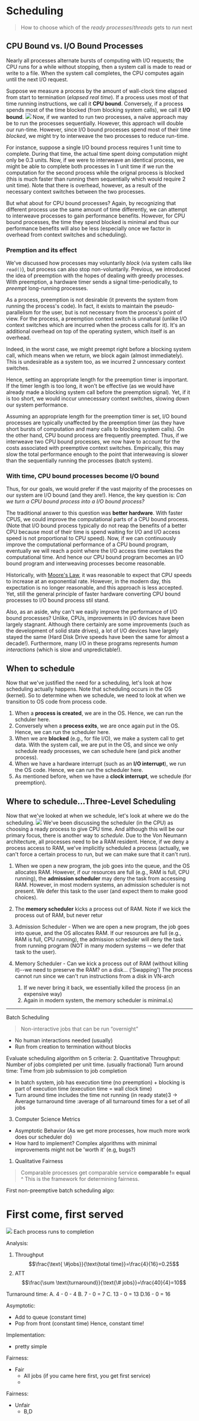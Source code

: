 # Scheduling
> How to choose which of the *ready processes*/*threads* gets to *run* next

## CPU Bound vs. I/O Bound Processes
Nearly all processes alternate bursts of computing with I/O requests; the CPU runs for a while without stopping, then a system call is made to read or write to a file. When the system call completes, the CPU computes again until the next I/O request.

Suppose we measure a process by the amount of wall-clock time elapsed from start to termination (*elapsed real time*). If a process uses most of that time running instructions, we call it **CPU bound**. Conversely, if a process spends most of the time blocked (from blocking system calls), we call it **I/O bound**.
![](CPU-IO-Bound-Scheduling.png)
Now, if we wanted to run two processes, a naïve approach may be to run the processes sequentially. However, this approach will double our run-time. However, since I/O bound processes spend most of their time *blocked*, we might try to interweave the two processes to reduce run-time.

For instance, suppose a single I/O bound process requires 1 unit time to complete. During that time, the actual time spent doing computation might only be 0.3 units. Now, if we were to interweave an identical process, we might be able to complete both processes in 1 unit time if we run the computation for the second process while the orignal process is blocked (this is much faster than running them sequentially which would require 2 unit time). Note that there is overhead, however, as a result of the necessary context switches between the two processes. 

But what about for CPU bound processes? Again, by recognizing that different process use the same amount of time differently, we can attempt to interweave processes to gain performance benefits. However, for CPU bound processes, the time they spend blocked is minimal and thus our performance benefits will also be less (especially once we factor in overhead from context switches and scheduling). 

### Premption and its effect
We've discussed how processes may voluntarily *block* (via system calls like `read()`), but process can also stop non-voluntarily. Previous, we introduced the idea of preemption with the hopes of dealing with greedy processes. With preemption, a hardware timer sends a signal time-periodically, to *preempt* long-running processes. 

As a process, preemption is not desirable (it prevents the system from running the process's code). In fact, it exists to maintain the pseudo-parallelism for the user, but is not necessary from the process's point of view. For the process, a preemption context switch is unnatural (unlike I/O context switches which are incurred when the process calls for it). It's an additional overhead on top of the operating system, which itself is an overhead.

Indeed, in the worst case, we might preempt right before a blocking system call, which means when we return, we block again (almost immediately). This is undesirable as a system too, as we incurred 2 unncessary context switches.

Hence, setting an appropriate length for the preemption timer is important. If the timer length is too long, it won't be effective (as we would have already made a blocking system call before the preemption signal). Yet, if it is too short, we would inccur unnecessary context switches, slowing down our system performance. 

Assuming an appropriate length for the preemption timer is set, I/O bound processes are typically unaffected by the preemption timer (as they have short bursts of computation and many calls to blocking system calls). On the other hand, CPU bound process are frequently preempted. Thus, if we interweave two CPU bound processes, we now have to account for the costs associated with preemptive context switches. Empirically, this may slow the total performance enough to the point that interweaving is slower than the sequentially running the processes (batch system).

### With time, CPU bound processes become I/O bound
Thus, for our goals, we would prefer if the vast majority of the processes on our system are I/O bound (and they are!). Hence, the key question is: *Can we turn a CPU bound process into a I/O bound process?*

The traditional answer to this question was **better hardware**. With faster CPUS, we could improve the computational parts of a CPU bound process. (Note that I/O bound process typically do not reap the benefits of a better CPU because most of their time is spend waiting for I/O and I/O access speed is not proportional to CPU speed). Now, if we can continuously improve the computational performance of a CPU bound program, eventually we will reach a point where the I/O access time overtakes the computational time. And hence our CPU bound program becomes an I/O bound program and interweaving processes become reasonable.

Historically, with [Moore's Law](https://en.wikipedia.org/wiki/Moore's_law), it was reasonable to expect that CPU speeds to increase at an exponential rate. However, in the modern day, this expectation is no longer reasonable, and this approach is less accepted. Yet, still the general principle of faster hardware converting CPU bound processes to I/O bound process stil stand.

Also, as an aside, why can't we easily improve the performance of I/O bound processes? Unlike, CPUs, improvements in I/O devices have been largely stagnant. Although there certainly are some improvements (such as the development of solid state drives), a lot of I/O devices have largely stayed the same (Hard Disk Drive speeds have been the same for almost a decade!). Furthermore, many I/O in these programs represents *human interactions* (which is slow and unpredictable!).

## When to schedule
Now that we've justified the need for a scheduling, let's look at how scheduling actually happens. Note that scheduling occurs in the OS (kernel). So to determine when we schedule, we need to look at when we transition to OS code from process code. 
1. When a **process is created**, we are in the OS. Hence, we can run the schduler here.
2. Conversely when a **process exits**, we are once again put in the OS. Hence, we can run the scheduler here.
3. When we are **blocked** (e.g., for file I/O), we make a system call to get data. With the system call, we are put in the OS, and since we only schedule ready processes, we can schedule here (and pick another process).
4. When we have a hardware interrupt (such as an **I/O interrupt**), we run the OS code. Hence, we can run the scheduler here.
5. As mentioned before, when we have a **clock interrupt**, we schedule (for preemption). 

## Where to schedule...Three-Level Scheduling
Now that we've looked at when we schedule, let's look at where we do the scheduling.
![](three-level-schedule.png)
We've been discussing the scheduler (in the CPU) as choosing a ready process to give CPU time. And although this will be our primary focus, there is another way to *schedule*. Due to the Von Neumann architecture, all processes need to be a RAM resident. Hence, if we deny a process access to RAM, we've implicitly scheduled a process (actually, we can't force a certain process to run, but we can make sure that it can't run).
1. When we open a new program, the job goes into the queue, and the OS allocates RAM. However, if our resources are full (e.g., RAM is full, CPU running), the **admission scheduler** may deny the task from accessing RAM. However, in most modern systems, an admission scheduler is not present. We defer this task to the user (and expect them to make good choices).
2. The **memory scheduler** kicks a process out of RAM. Note if we kick the process out of RAM, but never retur


1. Admission Scheduler - When we are open a new program, the job goes into queue, and the OS allocates RAM. If our resources are full (e.g., RAM is full, CPU running), the admission scheduler will deny the task from running program (NOT in many modern systems ⇾ we defer that task to the user).
2. Memory Scheduler - Can we kick a process out of RAM (without killing it)--we need to preserve the RAM? on a disk... ('Swapping') The process cannot run since we can't run instructions from a disk in VN-arch
	1. If we never bring it back, we essentially killed the process (in an expensive way)
	2. Again in modern system, the memory scheduler is minimal.s)




---
Batch Scheduling
> Non-interactive jobs that can be run “overnight”
- No human interactions needed (usually)
- Run from creation to termination without blocks

Evaluate scheduling algorithm on 5 criteria:
2. Quantitative 
Throughput: Number of jobs completed per unit time. (usually fractional)
Turn around time: Time from job submission to job completion 
- In batch system, job has execution time (no preemption) + blocking is part of execution time (execution time = wall clock time)
- Turn around time includes the time not running (in ready state)3
→ Average turnaround time :average of all turnaround times for a set of all jobs
3. Computer Science Metrics
- Asymptotic Behavior (As we get more processes, how much more work does our scheduler do)
- How hard to implement? Complex algorithms with minimal improvements might not be 'worth it' (e.g, bugs?)
1. Qualitative
Fairness
> Comparable processes get comparable service
**comparable != equal**
^ This is the framework for determining fairness.

First non-preemptive batch scheduling algo:
# First come,  first served
![](Pasted%20image%2020230213103853.png)
Each process runs to completion

Analysis:
1. Throughput
$$\frac{\text{ \#jobs}}{\text{total time}}=\frac{4}{16}=0.25$$
2. ATT
$$\frac{\sum \text{turnaround}}{\text{\# jobs}}=\frac{40}{4}=10$$

Turnaround time:
A. 4 - 0 - 4
B. 7 - 0 = 7
C. 13 - 0 = 13
D.16 - 0 = 16

Asymptotic:
- Add to queue (constant time)
- Pop from front (constant time)
Hence, constant time!

Implementation:
- pretty simple

Fairness:
- Fair
	- All jobs (if you came here first, you get first service)
	- 


Fairness:
- Unfair
	- B,D
